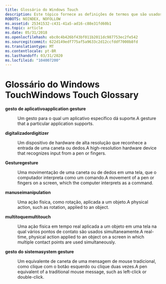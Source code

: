 ```yaml
---
title: Glossário do Windows Touch
description: Este tópico fornece as definições de termos que são usados pelo Windows Touch.
ROBOTS: NOINDEX, NOFOLLOW
ms.assetid: 25341532-c431-41a5-ad16-c88e31fd60b1
ms.topic: article
ms.date: 05/31/2018
ms.openlocfilehash: ebc0c4b426bf43bf011b2011dc987753ec2fe542
ms.sourcegitcommit: 622d149edf775af5a9633c2d12ccfddf7000b8fd
ms.translationtype: MT
ms.contentlocale: pt-BR
ms.lasthandoff: 03/31/2020
ms.locfileid: "104007200"
---
```

# <a name="windows-touch-glossary"></a><span data-ttu-id="e6e94-103">Glossário do Windows Touch</span><span class="sxs-lookup"><span data-stu-id="e6e94-103">Windows Touch Glossary</span></span>

<dl> <dt>

<span data-ttu-id="e6e94-104"><span id="wintouch.windows_touch_glossary_application_gesture"></span><span id="WINTOUCH.WINDOWS_TOUCH_GLOSSARY_APPLICATION_GESTURE"></span>**gesto de aplicativo**</span><span class="sxs-lookup"><span data-stu-id="e6e94-104"><span id="wintouch.windows_touch_glossary_application_gesture"></span><span id="WINTOUCH.WINDOWS_TOUCH_GLOSSARY_APPLICATION_GESTURE"></span>**application gesture**</span></span>
</dt> <dd>

<span data-ttu-id="e6e94-105">Um gesto para o qual um aplicativo específico dá suporte.</span><span class="sxs-lookup"><span data-stu-id="e6e94-105">A gesture that a particular application supports.</span></span>

</dd> <dt>

<span data-ttu-id="e6e94-106"><span id="wintouch.windows_touch_glossary_digitizer"></span><span id="WINTOUCH.WINDOWS_TOUCH_GLOSSARY_DIGITIZER"></span>**digitalizador**</span><span class="sxs-lookup"><span data-stu-id="e6e94-106"><span id="wintouch.windows_touch_glossary_digitizer"></span><span id="WINTOUCH.WINDOWS_TOUCH_GLOSSARY_DIGITIZER"></span>**digitizer**</span></span>
</dt> <dd>

<span data-ttu-id="e6e94-107">Um dispositivo de hardware de alta resolução que reconhece a entrada de uma caneta ou dedos.</span><span class="sxs-lookup"><span data-stu-id="e6e94-107">A high-resolution hardware device that recognizes input from a pen or fingers.</span></span>

</dd> <dt>

<span data-ttu-id="e6e94-108"><span id="wintouch.windows_touch_glossary_gesture"></span><span id="WINTOUCH.WINDOWS_TOUCH_GLOSSARY_GESTURE"></span>**Gesture**</span><span class="sxs-lookup"><span data-stu-id="e6e94-108"><span id="wintouch.windows_touch_glossary_gesture"></span><span id="WINTOUCH.WINDOWS_TOUCH_GLOSSARY_GESTURE"></span>**gesture**</span></span>
</dt> <dd>

<span data-ttu-id="e6e94-109">Uma movimentação de uma caneta ou de dedos em uma tela, que o computador interpreta como um comando.</span><span class="sxs-lookup"><span data-stu-id="e6e94-109">A movement of a pen or fingers on a screen, which the computer interprets as a command.</span></span>

</dd> <dt>

<span data-ttu-id="e6e94-110"><span id="wintouch.windows_touch_glossary_manipulation"></span><span id="WINTOUCH.WINDOWS_TOUCH_GLOSSARY_MANIPULATION"></span>**manusei**</span><span class="sxs-lookup"><span data-stu-id="e6e94-110"><span id="wintouch.windows_touch_glossary_manipulation"></span><span id="WINTOUCH.WINDOWS_TOUCH_GLOSSARY_MANIPULATION"></span>**manipulation**</span></span>
</dt> <dd>

<span data-ttu-id="e6e94-111">Uma ação física, como rotação, aplicada a um objeto.</span><span class="sxs-lookup"><span data-stu-id="e6e94-111">A physical action, such as rotation, applied to an object.</span></span>

</dd> <dt>

<span data-ttu-id="e6e94-112"><span id="wintouch.windows_touch_glossary_multitouch"></span><span id="WINTOUCH.WINDOWS_TOUCH_GLOSSARY_MULTITOUCH"></span>**multitoque**</span><span class="sxs-lookup"><span data-stu-id="e6e94-112"><span id="wintouch.windows_touch_glossary_multitouch"></span><span id="WINTOUCH.WINDOWS_TOUCH_GLOSSARY_MULTITOUCH"></span>**multitouch**</span></span>
</dt> <dd>

<span data-ttu-id="e6e94-113">Uma ação física em tempo real aplicada a um objeto em uma tela na qual vários pontos de contato são usados simultaneamente.</span><span class="sxs-lookup"><span data-stu-id="e6e94-113">A real-time, physical action applied to an object on a screen in which multiple contact points are used simultaneously.</span></span>

</dd> <dt>

<span data-ttu-id="e6e94-114"><span id="wintouch.windows_touch_glossary_system_gesture"></span><span id="WINTOUCH.WINDOWS_TOUCH_GLOSSARY_SYSTEM_GESTURE"></span>**gesto do sistema**</span><span class="sxs-lookup"><span data-stu-id="e6e94-114"><span id="wintouch.windows_touch_glossary_system_gesture"></span><span id="WINTOUCH.WINDOWS_TOUCH_GLOSSARY_SYSTEM_GESTURE"></span>**system gesture**</span></span>
</dt> <dd>

<span data-ttu-id="e6e94-115">Um equivalente de caneta de uma mensagem de mouse tradicional, como clique com o botão esquerdo ou clique duas vezes.</span><span class="sxs-lookup"><span data-stu-id="e6e94-115">A pen equivalent of a traditional mouse message, such as left-click or double-click.</span></span>

</dd> </dl>
